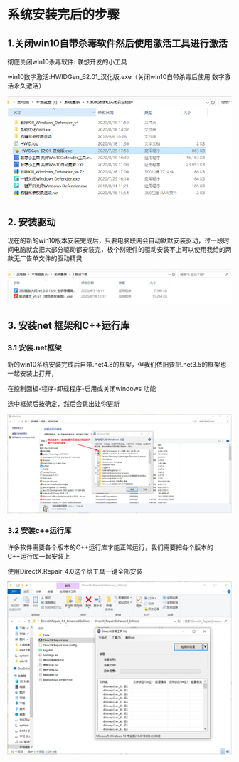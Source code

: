 # 系统安装完后的步骤

## 1.关闭win10自带杀毒软件然后使用激活工具进行激活

彻底关闭win10杀毒软件: 联想开发的小工具



win10数字激活:HWIDGen_62.01_汉化版.exe（关闭win10自带杀毒后使用  数字激活永久激活）

![image-20200819202723414](../assets/Untitled/image-20200819202723414.png)

## 2. 安装驱动

现在的新的win10版本安装完成后，只要电脑联网会自动默默安装驱动，过一段时间电脑就会把大部分驱动都安装完，极个别硬件的驱动安装不上可以使用我给的两款无广告单文件的驱动精灵

![image-20200819202545070](../assets/Untitled/image-20200819202545070.png)

## 3. 安装net 框架和C++运行库

### 3.1 安装.net框架

新的win10系统安装完成后自带.net4.8的框架，但我们依旧要把.net3.5的框架也一起安装上打开，

在控制面板-程序-卸载程序-启用或关闭windows 功能   

选中框架后按确定，然后会跳出让你更新

![image-20200819203203896](../assets/Untitled/image-20200819203203896.png)

### 3.2 安装c++运行库

许多软件需要各个版本的C++运行库才能正常运行，我们需要把各个版本的C++运行库一起安装上

使用DirectX.Repair_4.0这个给工具一键全部安装

![image-20200819203534636](../assets/Untitled/image-20200819203534636.png)

